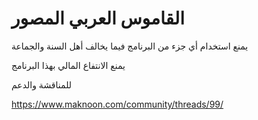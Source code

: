# القاموس العربي المصور
 
يمنع استخدام أي جزء من البرنامج فيما يخالف أهل السنة والجماعة

يمنع الانتفاع المالي بهذا البرنامج

للمناقشة والدعم

https://www.maknoon.com/community/threads/99/
